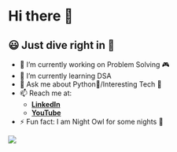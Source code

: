 # Hi there 👋
## 😃 Just dive right in 🙌

- 🔭 I’m currently working on Problem Solving 🎮
- 🌱 I’m currently learning DSA
- 💬 Ask me about Python🐍/Interesting Tech 🔌
- 📫 Reach me at:
  - [**LinkedIn**](https://www.linkedin.com/in/swarajspatil/)
  - [**YouTube**](https://www.youtube.com/channel/UCz2vH__ck9KSzw1iR2Qk-_Q)
- ⚡ Fun fact: I am Night Owl for some nights 👻

<img src="https://github-readme-stats.vercel.app/api?username=swarajspatil158&&show_icons=true&title_color=88c0d0&icon_color=a3be8c&text_color=88c0d0&bg_color=2e3440">
